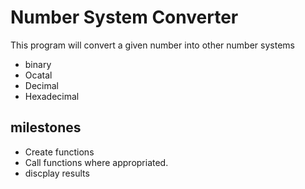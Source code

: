 Number System Converter
==============================

This program will convert a given number into other number systems
- binary
- Ocatal
- Decimal
- Hexadecimal

 milestones
-----------

- Create functions
- Call functions where appropriated.
- discplay results
 
